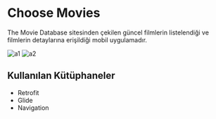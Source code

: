 # Choose Movies

The Movie Database sitesinden çekilen güncel filmlerin listelendiği ve filmlerin detaylarına erişildiği mobil uygulamadır.

![a1](https://user-images.githubusercontent.com/57728209/143081936-405c0d9d-6df9-4521-ad11-df200cc0d2b3.PNG)  ![a2](https://user-images.githubusercontent.com/57728209/143082000-538e5bac-e317-4823-a37e-4a2b72ae39f0.PNG)

## Kullanılan Kütüphaneler
- Retrofit
- Glide
- Navigation
